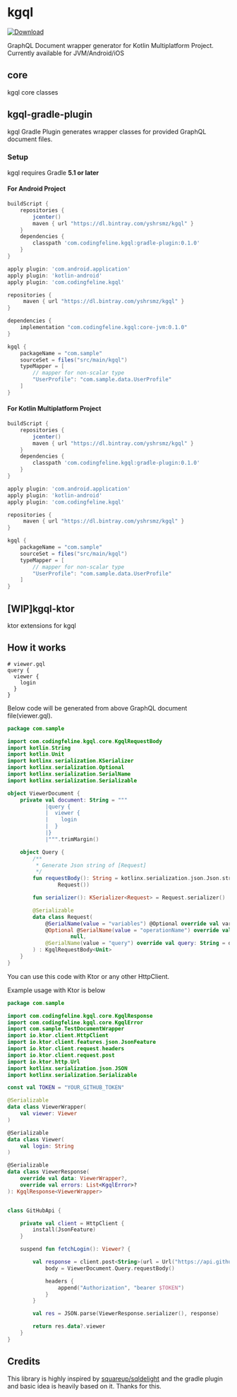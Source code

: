 kgql
===

[ ![Download](https://api.bintray.com/packages/yshrsmz/kgql/gradle-plugin/images/download.svg) ](https://bintray.com/yshrsmz/kgql/gradle-plugin/_latestVersion)

GraphQL Document wrapper generator for Kotlin Multiplatform Project.  
Currently available for JVM/Android/iOS

## core

kgql core classes


## kgql-gradle-plugin

kgql Gradle Plugin generates wrapper classes for provided GraphQL document files.


### Setup

kgql requires Gradle __5.1 or later__

#### For Android Project

```gradle
buildScript {
    repositories {
        jcenter()
        maven { url "https://dl.bintray.com/yshrsmz/kgql" }
    }
    dependencies {
        classpath 'com.codingfeline.kgql:gradle-plugin:0.1.0'
    }
}

apply plugin: 'com.android.application'
apply plugin: 'kotlin-android'
apply plugin: 'com.codingfeline.kgql'

repositories {
     maven { url "https://dl.bintray.com/yshrsmz/kgql" }
}

dependencies {
    implementation "com.codingfeline.kgql:core-jvm:0.1.0"
}

kgql {
    packageName = "com.sample"
    sourceSet = files("src/main/kgql")
    typeMapper = [
        // mapper for non-scalar type
        "UserProfile": "com.sample.data.UserProfile"
    ]
}
```

#### For Kotlin Multiplatform Project

```gradle
buildScript {
    repositories {
        jcenter()
        maven { url "https://dl.bintray.com/yshrsmz/kgql" }
    }
    dependencies {
        classpath 'com.codingfeline.kgql:gradle-plugin:0.1.0'
    }
}

apply plugin: 'com.android.application'
apply plugin: 'kotlin-android'
apply plugin: 'com.codingfeline.kgql'

repositories {
     maven { url "https://dl.bintray.com/yshrsmz/kgql" }
}

kgql {
    packageName = "com.sample"
    sourceSet = files("src/main/kgql")
    typeMapper = [
        // mapper for non-scalar type
        "UserProfile": "com.sample.data.UserProfile"
    ]
}
```


## [WIP]kgql-ktor

ktor extensions for kgql



## How it works

```
# viewer.gql
query {
  viewer {
    login
  }
}
```

Below code will be generated from above GraphQL document file(viewer.gql).

```kotlin
package com.sample

import com.codingfeline.kgql.core.KgqlRequestBody
import kotlin.String
import kotlin.Unit
import kotlinx.serialization.KSerializer
import kotlinx.serialization.Optional
import kotlinx.serialization.SerialName
import kotlinx.serialization.Serializable

object ViewerDocument {
    private val document: String = """
            |query {
            |  viewer {
            |    login
            |  }
            |}
            |""".trimMargin()

    object Query {
        /**
         * Generate Json string of [Request]
         */
        fun requestBody(): String = kotlinx.serialization.json.Json.stringify(serializer(),
                Request())

        fun serializer(): KSerializer<Request> = Request.serializer()

        @Serializable
        data class Request(
            @SerialName(value = "variables") @Optional override val variables: Unit? = null,
            @Optional @SerialName(value = "operationName") override val operationName: String? =
                    null,
            @SerialName(value = "query") override val query: String = document
        ) : KgqlRequestBody<Unit>
    }
}
```

You can use this code with Ktor or any other HttpClient.

Example usage with Ktor is below

```kotlin
package com.sample

import com.codingfeline.kgql.core.KgqlResponse
import com.codingfeline.kgql.core.KgqlError
import com.sample.TestDocumentWrapper
import io.ktor.client.HttpClient
import io.ktor.client.features.json.JsonFeature
import io.ktor.client.request.headers
import io.ktor.client.request.post
import io.ktor.http.Url
import kotlinx.serialization.json.JSON
import kotlinx.serialization.Serializable

const val TOKEN = "YOUR_GITHUB_TOKEN"

@Serializable
data class ViewerWrapper(
    val viewer: Viewer
)

@Serializable
data class Viewer(
    val login: String
)

@Serializable
data class ViewerResponse(
    override val data: ViewerWrapper?,
    override val errors: List<KgqlError>?
): KgqlResponse<ViewerWrapper>


class GitHubApi {

    private val client = HttpClient {
        install(JsonFeature)
    }

    suspend fun fetchLogin(): Viewer? {

        val response = client.post<String>(url = Url("https://api.github.com/graphql")) {
            body = ViewerDocument.Query.requestBody()

            headers {
                append("Authorization", "bearer $TOKEN")
            }
        }

        val res = JSON.parse(ViewerResponse.serializer(), response)

        return res.data?.viewer
    }
}

```

## Credits

This library is highly inspired by [squareup/sqldelight](https://github.com/squareup/sqldelight) and the gradle plugin and basic idea is heavily based on it. Thanks for this.
